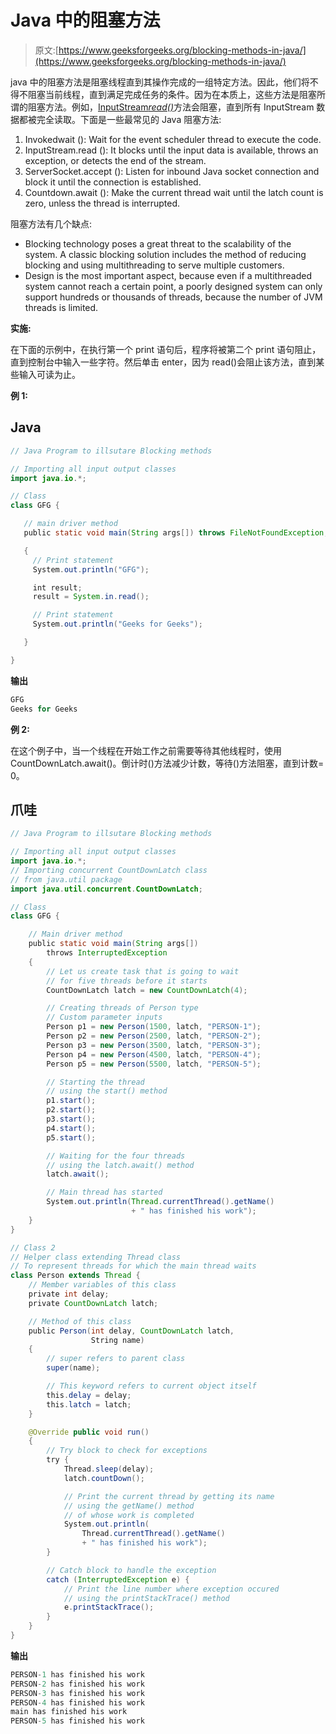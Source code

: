 # Java 中的阻塞方法

> 原文:[https://www.geeksforgeeks.org/blocking-methods-in-java/](https://www.geeksforgeeks.org/blocking-methods-in-java/)

java 中的阻塞方法是阻塞线程直到其操作完成的一组特定方法。因此，他们将不得不阻塞当前线程，直到满足完成任务的条件。因为在本质上，这些方法是阻塞所谓的阻塞方法。例如，[InputStream](https://www.geeksforgeeks.org/java-io-inputstream-class-in-java/)[*read()*](https://www.geeksforgeeks.org/reader-read-method-in-java-with-examples/)方法会阻塞，直到所有 InputStream 数据都被完全读取。下面是一些最常见的 Java 阻塞方法:

1.  Invokedwait (): Wait for the event scheduler thread to execute the code.
2.  InputStream.read (): It blocks until the input data is available, throws an exception, or detects the end of the stream.
3.  ServerSocket.accept (): Listen for inbound Java socket connection and block it until the connection is established.
4.  Countdown.await (): Make the current thread wait until the latch count is zero, unless the thread is interrupted.

阻塞方法有几个缺点:

*   Blocking technology poses a great threat to the scalability of the system. A classic blocking solution includes the method of reducing blocking and using multithreading to serve multiple customers.
*   Design is the most important aspect, because even if a multithreaded system cannot reach a certain point, a poorly designed system can only support hundreds or thousands of threads, because the number of JVM threads is limited.

**实施:**

在下面的示例中，在执行第一个 print 语句后，程序将被第二个 print 语句阻止，直到控制台中输入一些字符。然后单击 enter，因为 read()会阻止该方法，直到某些输入可读为止。

**例 1:**

## Java

```java
// Java Program to illsutare Blocking methods

// Importing all input output classes
import java.io.*;

// Class
class GFG {

   // main driver method
   public static void main(String args[]) throws FileNotFoundException, IOException 

   {
     // Print statement
     System.out.println("GFG");

     int result;
     result = System.in.read();

     // Print statement
     System.out.println("Geeks for Geeks");

   } 

}
```

**输出**

```java
GFG
Geeks for Geeks
```

**例 2:**

在这个例子中，当一个线程在开始工作之前需要等待其他线程时，使用 CountDownLatch.await()。倒计时()方法减少计数，等待()方法阻塞，直到计数= 0。

## 爪哇

```java
// Java Program to illsutare Blocking methods

// Importing all input output classes
import java.io.*;
// Importing concurrent CountDownLatch class
// from java.util package
import java.util.concurrent.CountDownLatch;

// Class
class GFG {

    // Main driver method
    public static void main(String args[])
        throws InterruptedException
    {
        // Let us create task that is going to wait
        // for five threads before it starts
        CountDownLatch latch = new CountDownLatch(4);

        // Creating threads of Person type
        // Custom parameter inputs
        Person p1 = new Person(1500, latch, "PERSON-1");
        Person p2 = new Person(2500, latch, "PERSON-2");
        Person p3 = new Person(3500, latch, "PERSON-3");
        Person p4 = new Person(4500, latch, "PERSON-4");
        Person p5 = new Person(5500, latch, "PERSON-5");

        // Starting the thread
        // using the start() method
        p1.start();
        p2.start();
        p3.start();
        p4.start();
        p5.start();

        // Waiting for the four threads
        // using the latch.await() method
        latch.await();

        // Main thread has started
        System.out.println(Thread.currentThread().getName()
                           + " has finished his work");
    }
}

// Class 2
// Helper class extending Thread class
// To represent threads for which the main thread waits
class Person extends Thread {
    // Member variables of this class
    private int delay;
    private CountDownLatch latch;

    // Method of this class
    public Person(int delay, CountDownLatch latch,
                  String name)
    {
        // super refers to parent class
        super(name);

        // This keyword refers to current object itself
        this.delay = delay;
        this.latch = latch;
    }

    @Override public void run()
    {
        // Try block to check for exceptions
        try {
            Thread.sleep(delay);
            latch.countDown();

            // Print the current thread by getting its name
            // using the getName() method
            // of whose work is completed
            System.out.println(
                Thread.currentThread().getName()
                + " has finished his work");
        }

        // Catch block to handle the exception
        catch (InterruptedException e) {
            // Print the line number where exception occured
            // using the printStackTrace() method
            e.printStackTrace();
        }
    }
}
```

**输出**

```java
PERSON-1 has finished his work
PERSON-2 has finished his work
PERSON-3 has finished his work
PERSON-4 has finished his work
main has finished his work
PERSON-5 has finished his work
```